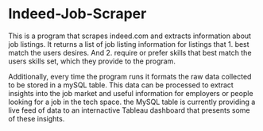 # Indeed-Job-Scraper
This is a program that scrapes indeed.com and extracts information about job listings. 
It returns a list of job listing information for listings that 1. best match the users desires. And 2. require or prefer skills that best match the users skills set, which they provide to the program.

Additionally, every time the program runs it formats the raw data collected to be stored in a mySQL table. This data can be processed to extract insights into the job market and useful information for employers or people looking for a job in the tech space. the MySQL table is currently providing a live feed of data to an internactive Tableau dashboard that presents some of these insights. 
